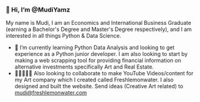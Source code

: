 ### 👋 Hi, I’m @MudiYamz

My name is Mudi, I am an Economics and International Business Graduate (earning a Bachelor's Degree and Master's Degree respectively), and I am interested in all things Python & Data Science.

- 🌱 I’m currently learning Python Data Analysis and looking to get experience as a Python junior developer.
I am also looking to start by making a web scrapping tool for providing financial information on alternative investments specifically Art and Real Estate.
- 👩🏻‍🤝‍👨🏿 Also looking to collaborate to make YouTube Videos/content for my Art company which I created called Freshlemonwater. I also designed and built the website.
  Send ideas (Creative Art related) to mudi@freshlemonwater.com 

<!---
MudiYamz/MudiYamz is a ✨ special ✨ repository because its `README.md` (this file) appears on your GitHub profile.
You can click the Preview link to take a look at your changes.
--->
